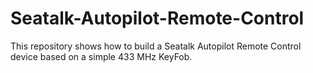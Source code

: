 # Seatalk-Autopilot-Remote-Control
This repository shows how to build a Seatalk Autopilot Remote Control device based on a simple 433 MHz KeyFob.
